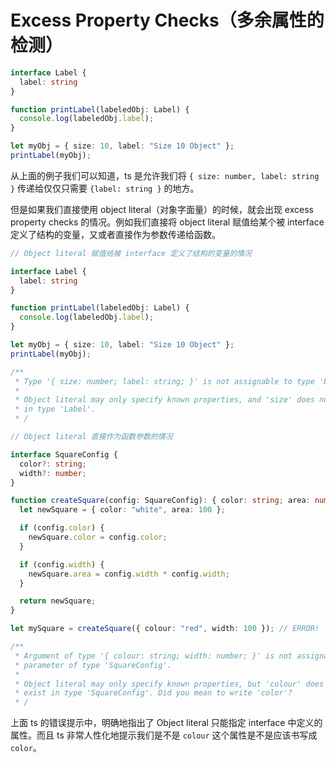 # Excess Property Checks（多余属性的检测）

```ts
interface Label {
  label: string
}

function printLabel(labeledObj: Label) {
  console.log(labeledObj.label);
}

let myObj = { size: 10, label: "Size 10 Object" };
printLabel(myObj);
```

从上面的例子我们可以知道，ts 是允许我们将 `{ size: number, label: string }` 传递给仅仅只需要 `{label: string }` 的地方。

但是如果我们直接使用 object literal（对象字面量）的时候，就会出现 excess property checks 的情况。例如我们直接将 object literal 赋值给某个被 interface 定义了结构的变量，又或者直接作为参数传递给函数。

```ts
// Object literal 赋值给被 interface 定义了结构的变量的情况

interface Label {
  label: string
}

function printLabel(labeledObj: Label) {
  console.log(labeledObj.label);
}

let myObj = { size: 10, label: "Size 10 Object" };
printLabel(myObj);

/**
 * Type '{ size: number; label: string; }' is not assignable to type 'Label'.
 *
 * Object literal may only specify known properties, and 'size' does not exist
 * in type 'Label'.
 * /
```

```ts
// Object literal 直接作为函数参数的情况

interface SquareConfig {
  color?: string;
  width?: number;
}

function createSquare(config: SquareConfig): { color: string; area: number } {
  let newSquare = { color: "white", area: 100 };

  if (config.color) {
    newSquare.color = config.color;
  }

  if (config.width) {
    newSquare.area = config.width * config.width;
  }

  return newSquare;
}

let mySquare = createSquare({ colour: "red", width: 100 }); // ERROR!

/**
 * Argument of type '{ colour: string; width: number; }' is not assignable to
 * parameter of type 'SquareConfig'.
 *
 * Object literal may only specify known properties, but 'colour' does not
 * exist in type 'SquareConfig'. Did you mean to write 'color'?
 * /
```

上面 ts 的错误提示中，明确地指出了 Object literal 只能指定 interface 中定义的属性。而且 ts 非常人性化地提示我们是不是 `colour` 这个属性是不是应该书写成 `color`。
